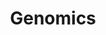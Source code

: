 ---
title: Genomics
weight: 3
# prev: /docs/getting-started
# next: /docs/guide/organize-files
sidebar:
  open: true
---